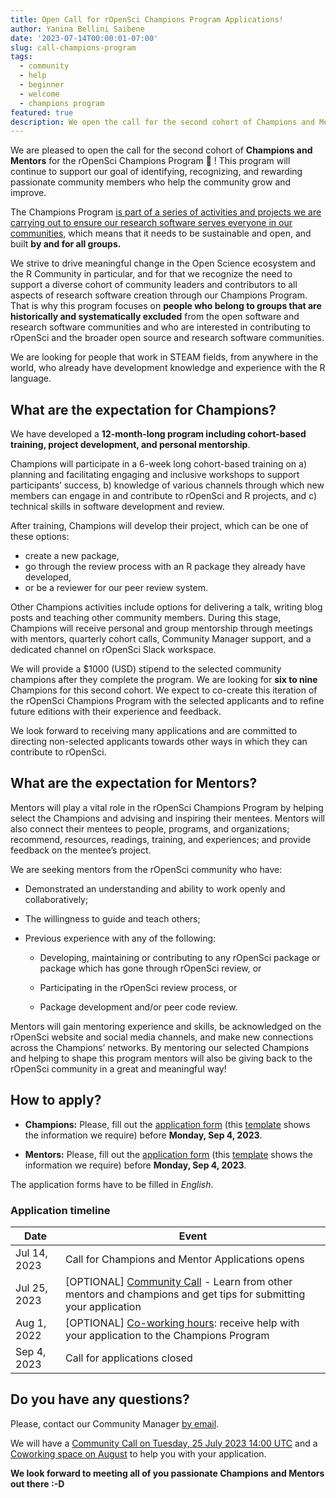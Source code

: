 ```yaml
---
title: Open Call for rOpenSci Champions Program Applications! 
author: Yanina Bellini Saibene
date: '2023-07-14T00:00:01-07:00'
slug: call-champions-program
tags:
  - community
  - help
  - beginner
  - welcome
  - champions program
featured: true 
description: We open the call for the second cohort of Champions and Mentors!
---
```


We are pleased to open the call for the second cohort of **Champions and Mentors** for the rOpenSci Champions Program 🎉 ! This program will continue to support our goal of identifying, recognizing, and rewarding passionate community members who help the community grow and improve.

The Champions Program [is part of a series of activities and projects we are carrying out to ensure our research software serves everyone in our communities](/blog/2021/12/20/inclusive-leadership-program/), which means that it needs to be sustainable and open, and built __by and for all groups.__

We strive to drive meaningful change in the Open Science ecosystem and the R Community in particular, and for that  we recognize the need to support a diverse cohort of community leaders and contributors to all aspects of research software creation through our Champions Program.
That is why this program focuses on __people who belong to groups that are historically and systematically excluded__ from the open software and research software communities and who are interested in contributing to rOpenSci and the broader open source and research software communities.

We are looking for people that work in STEAM fields, from anywhere in the world, who already have development knowledge and experience with the R language. 


## What are the expectation for Champions?

We have developed a **12-month-long program including cohort-based training, project development, and personal mentorship**. 

Champions will participate in a 6-week long cohort-based training on a) planning and facilitating engaging and inclusive workshops to support participants’ success, b) knowledge of various channels through which new members can engage in and contribute to rOpenSci and R projects, and c) technical skills in software development and review. 

After training, Champions will develop their project, which can be one of these options: 

- create a new package, 
- go through the review process with an R package they already have developed, 
- or be a reviewer for our peer review system.  

Other Champions activities include options for delivering a talk, writing blog posts and teaching other community members. During this stage, Champions will receive personal and group mentorship through meetings with mentors, quarterly cohort calls, Community Manager support, and a dedicated channel on rOpenSci Slack workspace.

We will provide a $1000 (USD) stipend to the selected community champions after they complete the program.
We are looking for **six to nine** Champions for this second cohort. We expect to co-create this iteration of the rOpenSci Champions Program with the selected applicants and to refine future editions with their experience and feedback.

We look forward to receiving many applications and are committed to directing non-selected applicants towards other ways in which they can contribute to rOpenSci.


## What are the expectation for Mentors?

Mentors will play a vital role in the rOpenSci Champions Program by helping select the Champions and advising and inspiring their mentees. Mentors will also connect their mentees to people, programs, and organizations; recommend, resources, readings, training, and experiences; and provide feedback on the mentee’s project.

We are seeking mentors from the rOpenSci community who have:

  * Demonstrated an understanding and ability to work openly and collaboratively;

  * The willingness to guide and teach others;

  * Previous experience with any of the following:

      * Developing, maintaining or contributing to any rOpenSci package or package which has gone through rOpenSci review, or

      * Participating in the rOpenSci review process, or

      * Package development and/or peer code review.

Mentors will gain mentoring experience and skills, be acknowledged on the rOpenSci website and social media channels, and make new connections across the Champions’ networks. By mentoring our selected Champions and helping to shape this program mentors will also be giving back to the rOpenSci community in a great and meaningful way!

## How to apply?

* **Champions:** Please, fill out the [application form](https://airtable.com/shrAsYlSXU0coJ5Ld) (this [template](/champions/files/champions_template) shows the information we require) before __Monday, Sep 4, 2023__.

* **Mentors:** Please, fill out the [application form](https://airtable.com/shrlrLdQbb4wphosK) (this [template](/champions/files/champions_template) shows the information we require) before __Monday, Sep 4, 2023__.

The application forms have to be filled in _English_.

### Application timeline

|Date|Event|
|----|-----|
|Jul 14, 2023|Call for Champions and Mentor Applications opens|
|Jul 25, 2023| [OPTIONAL] [Community Call](/commcalls/july2023-championprogram/) - Learn from other mentors and champions and get tips for submitting your application |
|Aug 1, 2022| [OPTIONAL] [Co-working hours](/events/coworking-2023-08/): receive help with your application to the Champions Program |
|Sep 4, 2023|Call for applications closed|


## Do you have any questions?

Please, contact our Community Manager [by email](mailto:yabellini@ropensci.org). 

We will have a [Community Call on Tuesday, 25 July 2023 14:00 UTC](/commcalls/july2023-championprogram/) and a [Coworking space on August](/events/coworking-2023-08/) to help you with your application.


**We look forward to meeting all of you passionate Champions and Mentors out there :-D**

